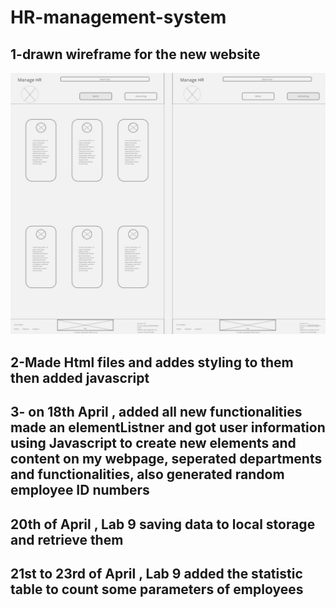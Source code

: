 # HR-management-system

## 1-drawn wireframe for the new website

![wireframe image](./images/HR%20wireframe.jpg)

## 2-Made Html files and addes styling to them then added javascript

## 3- on 18th April , added all new functionalities made an elementListner and got user information using Javascript to create new elements and content on my webpage, seperated departments and functionalities, also generated random employee ID numbers

## 20th of April , Lab 9  saving data to local storage and retrieve them

## 21st to 23rd of April , Lab 9 added the statistic table to count some parameters of employees